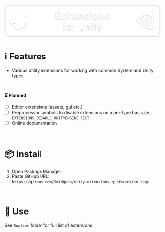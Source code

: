 ![](/.github/banner.png?raw=true "")

# ℹ️ Features

* Various utility extensions for working with common System and Unity types.

<br/>


**⌛ Planned**

* [ ] Editor extensions (assets, gui etc.)
* [ ] Preprocessor symbols to disable extensions on a per-type basis (ie. `EXTENSIONS_DISABLE_UNITYENGINE_RECT`.
* [ ] Online documentation

<br/>

# 📦 Install

1. Open Package Manager
2. Paste GitHub URL:\
`https://github.com/Smidgens/unity-extensions.git#<version_tag>`


<br/>

# 🚀 Use

See `Runtime` folder for full list of extensions.



